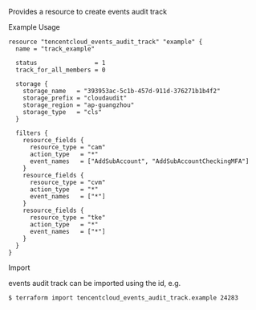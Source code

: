 Provides a resource to create events audit track

Example Usage

```hcl
resource "tencentcloud_events_audit_track" "example" {
  name = "track_example"

  status                = 1
  track_for_all_members = 0

  storage {
    storage_name   = "393953ac-5c1b-457d-911d-376271b1b4f2"
    storage_prefix = "cloudaudit"
    storage_region = "ap-guangzhou"
    storage_type   = "cls"
  }

  filters {
    resource_fields {
      resource_type = "cam"
      action_type   = "*"
      event_names   = ["AddSubAccount", "AddSubAccountCheckingMFA"]
    }
    resource_fields {
      resource_type = "cvm"
      action_type   = "*"
      event_names   = ["*"]
    }
    resource_fields {
      resource_type = "tke"
      action_type   = "*"
      event_names   = ["*"]
    }
  }
}
```

Import

events audit track can be imported using the id, e.g.
```
$ terraform import tencentcloud_events_audit_track.example 24283
```